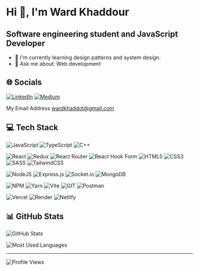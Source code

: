# Hi 👋, I'm Ward Khaddour

## Software engineering student and JavaScript Developer

- 🌱 I'm currently learning design patterns and system design.
- 💬 Ask me about: Web development

## 🌐 Socials

[![LinkedIn](https://img.shields.io/badge/LinkedIn-%230077B5.svg?logo=linkedin&logoColor=white)](https://linkedin.com/in/ward-khaddour/) [![Medium](https://img.shields.io/badge/Medium-12100E?logo=medium&logoColor=white)](https://medium.com/@wardkhaddot)

My Email Address <wardkhaddot@gmail.com>

## 💻 Tech Stack

![JavaScript](https://img.shields.io/badge/javascript-%23323330.svg?style=for-the-badge&logo=javascript&logoColor=%23F7DF1E)
![TypeScript](https://img.shields.io/badge/typescript-%23007ACC.svg?style=for-the-badge&logo=typescript&logoColor=white) ![C++](https://img.shields.io/badge/c++-%2300599C.svg?style=for-the-badge&logo=c%2B%2B&logoColor=white)

![React](https://img.shields.io/badge/react-%2320232a.svg?style=for-the-badge&logo=react&logoColor=%2361DAFB) ![Redux](https://img.shields.io/badge/redux-%23593d88.svg?style=for-the-badge&logo=redux&logoColor=white) ![React Router](https://img.shields.io/badge/React_Router-CA4245?style=for-the-badge&logo=react-router&logoColor=white) ![React Hook Form](https://img.shields.io/badge/React%20Hook%20Form-%23EC5990.svg?style=for-the-badge&logo=reacthookform&logoColor=white)
![HTML5](https://img.shields.io/badge/html5-%23E34F26.svg?style=for-the-badge&logo=html5&logoColor=white) ![CSS3](https://img.shields.io/badge/css3-%231572B6.svg?style=for-the-badge&logo=css3&logoColor=white) ![SASS](https://img.shields.io/badge/SASS-hotpink.svg?style=for-the-badge&logo=SASS&logoColor=white) ![TailwindCSS](https://img.shields.io/badge/tailwindcss-%2338B2AC.svg?style=for-the-badge&logo=tailwind-css&logoColor=white)

![NodeJS](https://img.shields.io/badge/node.js-6DA55F?style=for-the-badge&logo=node.js&logoColor=white) ![Express.js](https://img.shields.io/badge/express.js-%23404d59.svg?style=for-the-badge&logo=express&logoColor=%2361DAFB) ![Socket.io](https://img.shields.io/badge/Socket.io-black?style=for-the-badge&logo=socket.io&badgeColor=010101) ![MongoDB](https://img.shields.io/badge/MongoDB-%234ea94b.svg?style=for-the-badge&logo=mongodb&logoColor=white)

![NPM](https://img.shields.io/badge/NPM-%23CB3837.svg?style=for-the-badge&logo=npm&logoColor=white) ![Yarn](https://img.shields.io/badge/yarn-%232C8EBB.svg?style=for-the-badge&logo=yarn&logoColor=white) ![Vite](https://img.shields.io/badge/vite-%23646CFF.svg?style=for-the-badge&logo=vite&logoColor=white) ![GIT](https://img.shields.io/badge/Git-fc6d26?style=for-the-badge&logo=git&logoColor=white) ![Postman](https://img.shields.io/badge/Postman-FF6C37?style=for-the-badge&logo=postman&logoColor=white)

![Vercel](https://img.shields.io/badge/vercel-%23000000.svg?style=for-the-badge&logo=vercel&logoColor=white) ![Render](https://img.shields.io/badge/Render-%46E3B7.svg?style=for-the-badge&logo=render&logoColor=white) ![Netlify](https://img.shields.io/badge/netlify-%23000000.svg?style=for-the-badge&logo=netlify&logoColor=#00C7B7)
  
## 📊 GitHub Stats

![GitHub Stats](https://github-readme-stats.vercel.app/api?username=wardkhaddour&theme=dark&hide_border=false&include_all_commits=false&count_private=false&show_icons=true)

![Most Used Languages](https://github-readme-stats.vercel.app/api/top-langs/?username=wardkhaddour&theme=dark&hide_border=false&include_all_commits=false&count_private=false&layout=compact)

---

![Profile Views](https://visitcount.itsvg.in/api?id=wardkhaddour&icon=0&color=12)

<!-- Proudly created with GPRM ( https://gprm.itsvg.in ) -->
